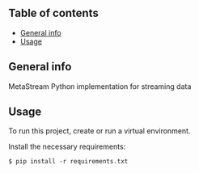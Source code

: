 ## Table of contents
* [General info](#general-info)
* [Usage](#usage)

## General info
MetaStream Python implementation for streaming data

## Usage
To run this project, create or run a virtual environment.

Install the necessary requirements:

```
$ pip install -r requirements.txt
```
